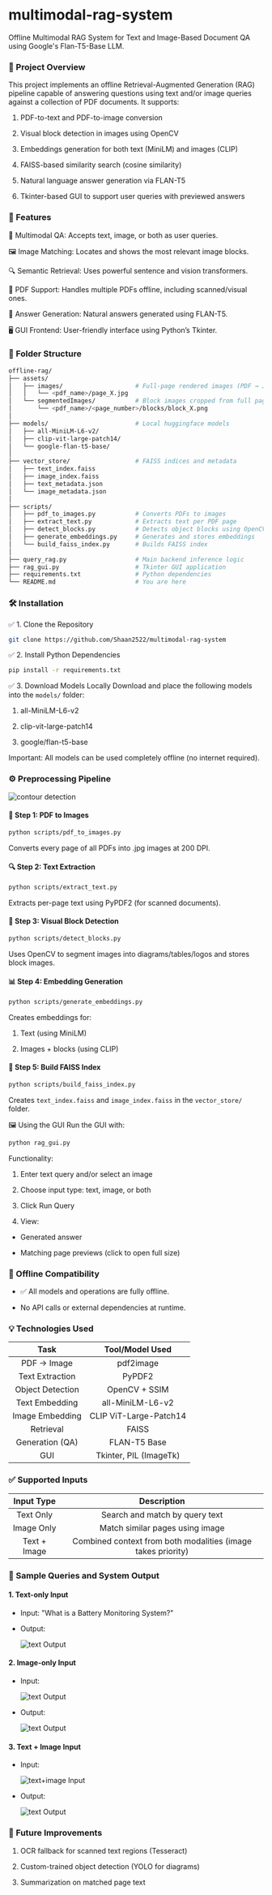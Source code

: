 # multimodal-rag-system
Offline Multimodal RAG System for Text and Image-Based Document QA using Google's Flan-T5-Base LLM.

### 📝 Project Overview
This project implements an offline Retrieval-Augmented Generation (RAG) pipeline capable of answering questions using text and/or image queries against a collection of PDF documents. 
It supports:

1. PDF-to-text and PDF-to-image conversion

2. Visual block detection in images using OpenCV

3. Embeddings generation for both text (MiniLM) and images (CLIP)

4. FAISS-based similarity search (cosine similarity)

5. Natural language answer generation via FLAN-T5

6. Tkinter-based GUI to support user queries with previewed answers

### 🚀 Features

🧠 Multimodal QA: Accepts text, image, or both as user queries.

🖼️ Image Matching: Locates and shows the most relevant image blocks.

🔍 Semantic Retrieval: Uses powerful sentence and vision transformers.

📄 PDF Support: Handles multiple PDFs offline, including scanned/visual ones.

💬 Answer Generation: Natural answers generated using FLAN-T5.

🖥️ GUI Frontend: User-friendly interface using Python’s Tkinter.


### 📂 Folder Structure
```bash
offline-rag/
├── assets/
│   ├── images/                    # Full-page rendered images (PDF → JPG)
│   │   └── <pdf_name>/page_X.jpg
│   └── segmentedImages/           # Block images cropped from full pages
│       └── <pdf_name>/<page_number>/blocks/block_X.png
│
├── models/                        # Local huggingface models
│   ├── all-MiniLM-L6-v2/
│   ├── clip-vit-large-patch14/
│   └── google-flan-t5-base/
│
├── vector_store/                  # FAISS indices and metadata
│   ├── text_index.faiss
│   ├── image_index.faiss
│   ├── text_metadata.json
│   └── image_metadata.json
│
├── scripts/
│   ├── pdf_to_images.py           # Converts PDFs to images
│   ├── extract_text.py            # Extracts text per PDF page
│   ├── detect_blocks.py           # Detects object blocks using OpenCV
│   ├── generate_embeddings.py     # Generates and stores embeddings
│   └── build_faiss_index.py       # Builds FAISS index
│
├── query_rag.py                   # Main backend inference logic
├── rag_gui.py                     # Tkinter GUI application
├── requirements.txt               # Python dependencies
└── README.md                      # You are here
```

### 🛠️ Installation
✅ 1. Clone the Repository

```bash
git clone https://github.com/Shaan2522/multimodal-rag-system
```

✅ 2. Install Python Dependencies
```bash
pip install -r requirements.txt
```

✅ 3. Download Models Locally
Download and place the following models into the `models/` folder:

1. all-MiniLM-L6-v2

2. clip-vit-large-patch14

3. google/flan-t5-base

Important: All models can be used completely offline (no internet required).

### ⚙️ Preprocessing Pipeline


![contour detection](assets/sample_images/pdf-image-processing.png)

#### 📄 Step 1: PDF to Images
```bash
python scripts/pdf_to_images.py
```
Converts every page of all PDFs into .jpg images at 200 DPI.

#### 🔍 Step 2: Text Extraction
```bash
python scripts/extract_text.py
```
Extracts per-page text using PyPDF2 (for scanned documents).

#### 🧩 Step 3: Visual Block Detection
```bash
python scripts/detect_blocks.py
```
Uses OpenCV to segment images into diagrams/tables/logos and stores block images.

#### 📊 Step 4: Embedding Generation
```bash
python scripts/generate_embeddings.py
```
Creates embeddings for:

1. Text (using MiniLM)

2. Images + blocks (using CLIP)

#### 🧠 Step 5: Build FAISS Index
```bash
python scripts/build_faiss_index.py
```
Creates ```text_index.faiss``` and ```image_index.faiss``` in the ```vector_store/``` folder.

🖼️ Using the GUI
Run the GUI with:

```bash
python rag_gui.py
```
Functionality:

1. Enter text query and/or select an image

2. Choose input type: text, image, or both

3. Click Run Query

4. View:

- Generated answer

- Matching page previews (click to open full size)

### 📡 Offline Compatibility

- ✅ All models and operations are fully offline.

- No API calls or external dependencies at runtime.

### 💡 Technologies Used

| Task	| Tool/Model Used |
|:-------:|:------------------:|
| PDF → Image | pdf2image |
| Text Extraction | PyPDF2 |
| Object Detection | OpenCV + SSIM |
| Text Embedding | all-MiniLM-L6-v2 |
| Image Embedding	| CLIP ViT-Large-Patch14 |
| Retrieval	| FAISS |
| Generation (QA)	| FLAN-T5 Base |
| GUI	| Tkinter, PIL (ImageTk) |

### ✅ Supported Inputs
| Input Type | Description |
|:------------:|:-------------:|
| Text Only |	Search and match by query text |
| Image Only | Match similar pages using image |
| Text + Image | Combined context from both modalities (image takes priority) |

### 📌 Sample Queries and System Output

#### 1. Text-only Input
  - Input:
    "What is a Battery Monitoring System?"
  - Output:
    
      ![text Output](assets/sample_images/textOutput.jpg)

#### 2. Image-only Input
  - Input:
    
    ![text Output](assets/sample_images/imgInput.jpg)
  - Output:

      ![text Output](assets/sample_images/imgOutput.png)

#### 3. Text + Image Input
  - Input:

    ![text+image Input](assets/sample_images/textimgInput.png)
  - Output:

      ![text Output](assets/sample_images/textImgOutput.jpg)


### 🏁 Future Improvements
1. OCR fallback for scanned text regions (Tesseract)

2. Custom-trained object detection (YOLO for diagrams)

3. Summarization on matched page text

